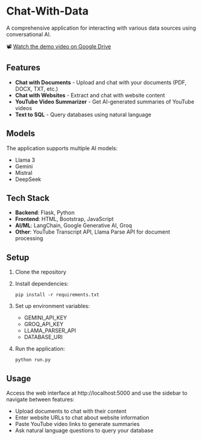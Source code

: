 # Chat-With-Data

A comprehensive application for interacting with various data sources using conversational AI.


📽️ [Watch the demo video on Google Drive](https://drive.google.com/file/d/1j7f7FHw9Gs2nieY6tzm4I5w9xDWKBIIw/view?usp=sharing)

## Features

- **Chat with Documents** - Upload and chat with your documents (PDF, DOCX, TXT, etc.)
- **Chat with Websites** - Extract and chat with website content
- **YouTube Video Summarizer** - Get AI-generated summaries of YouTube videos
- **Text to SQL** - Query databases using natural language

## Models

The application supports multiple AI models:
- Llama 3
- Gemini
- Mistral
- DeepSeek

## Tech Stack

- **Backend**: Flask, Python
- **Frontend**: HTML, Bootstrap, JavaScript
- **AI/ML**: LangChain, Google Generative AI, Groq
- **Other**: YouTube Transcript API, Llama Parse API for document processing

## Setup

1. Clone the repository
2. Install dependencies:
   ```
   pip install -r requirements.txt
   ```
3. Set up environment variables:
   - GEMINI_API_KEY
   - GROQ_API_KEY
   - LLAMA_PARSER_API
   - DATABASE_URI

4. Run the application:
   ```
   python run.py
   ```

## Usage

Access the web interface at http://localhost:5000 and use the sidebar to navigate between features:

- Upload documents to chat with their content
- Enter website URLs to chat about website information
- Paste YouTube video links to generate summaries
- Ask natural language questions to query your database

